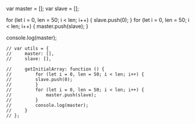 var master = []; 
var slave = []; 

for (let i = 0, len = 50; i < len; i++) {
    slave.push(0); 
}
for (let i = 0, len = 50; i < len; i++) {
    master.push(slave); 
}
 


console.log(master); 

    // var utils = {
    //     master: [],
    //     slave: [],

    //     getInitialArray: function () {
    //         for (let i = 0, len = 50; i < len; i++) {
    //         slave.push(0); 
    //         }
    //         for (let i = 0, len = 50; i < len; i++) {
    //             master.push(slave); 
    //         }   
    //         console.log(master); 
    //     }
    // };
